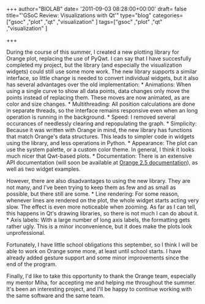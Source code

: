 +++
author="BIOLAB"
date= '2011-09-03 08:28:00+00:00'
draft= false
title="'GSoC Review: Visualizations with Qt'"
type="blog"
categories=["gsoc" ,"plot" ,"qt" ,"visualization" ]
tags=["gsoc" ,"plot" ,"qt" ,"visualization" ]

+++

During the course of this summer, I created a new plotting library for Orange plot, replacing the use of PyQwt. I can say that I have succesfully completed my project, but the library (and especially the visualization widgets) could still use some more work. The new library supports a similar interface, so little change is needed to convert individual widgets, but it also has several advantages over the old implementation:  * Animations: When using a single curve to show all data points, data changes only move the points instead of replacing them. These moves are now animated, as are color and size changes.   * Multithreading: All position calculations are done in separate threads, so the interface remains responsive even when an long operation is running in the background.   * Speed: I removed several occurances of needlessly clearing and repopulating the graph.   * Simplicity: Because it was written with Orange in mind, the new library has functions that match Orange's data structures. This leads to simpler code in widgets using the library, and less operations in Python.   * Appearance: The plot can use the system palette, or a custom color theme. In general, I think it looks much nicer that Qwt-based plots.   * Documentation: There is an extensive API documentation (will soon be available at [Orange 2.5 documentation](/doc/orange25/OrangeWidgets.plot.html)), as well as two widget examples. 

However, there are also disadvantages to using the new library. They are not many, and I've been trying to keep them as few and as small as possible, but there still are some.   * Line rendering: For some reason, whenever lines are rendered on the plot, the whole widget starts acting very slow. The effect is even more noticeable when zooming. As far as I can tell, this happens in Qt's drawing libraries, so there is not much I can do about it.   * Axis labels: With a large number of long axis labels, the formatting gets rather ugly. This is a minor inconvenience, but it does make the plots look unprofessional. 

Fortunately, I have little school obligations this september, so I think I will be able to work on Orange some more, at least until school starts. I have already added gesture support and some minor improvements since the end of the program. 

Finally, I'd like to take this opportunity to thank the Orange team, especially my mentor Miha, for accepting me and helping me throughout the summer. It's been an interesting project, and I'll be happy to continue working with the same software and the same team. 
